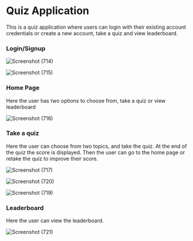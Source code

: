 # Quiz Application
This is a quiz application where users can login with their existing account credentials or create a new account, take a quiz and view leaderboard.


### Login/Signup
![Screenshot (714)](https://user-images.githubusercontent.com/65218597/124214959-bd7d5780-db10-11eb-86ac-5274cbfa2e29.png)

![Screenshot (715)](https://user-images.githubusercontent.com/65218597/124214885-99217b00-db10-11eb-9a5b-47b1db3a53e9.png)


### Home Page
Here the user has two options to choose from, take a quiz or view leaderboard

![Screenshot (716)](https://user-images.githubusercontent.com/65218597/124214969-c40bcf00-db10-11eb-823c-da327974abe9.png)


### Take a quiz
Here the user can choose from two topics, and take the quiz. At the end of the quiz the score is displayed. Then the user can go to the home page or retake the quiz to improve their score.

![Screenshot (717)](https://user-images.githubusercontent.com/65218597/124215076-fd443f00-db10-11eb-8a1f-ef3f0e6e1002.png)

![Screenshot (720)](https://user-images.githubusercontent.com/65218597/124215082-003f2f80-db11-11eb-908b-c89df2bb45a9.png)

![Screenshot (719)](https://user-images.githubusercontent.com/65218597/124215089-02a18980-db11-11eb-9f6d-1e777ef243b2.png)


### Leaderboard
Here the user can view the leaderboard.

![Screenshot (721)](https://user-images.githubusercontent.com/65218597/124215138-18af4a00-db11-11eb-9a1e-d1888ac76734.png)



